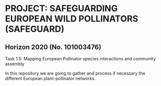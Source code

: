 # PROJECT: SAFEGUARDING EUROPEAN WILD POLLINATORS (SAFEGUARD)
## Horizon 2020 (No. 101003476)

Task 1.5: Mapping European Pollinator species interactions and community assembly

In this repository we are going to gather and process if necessary the different European plant-pollinator networks.
